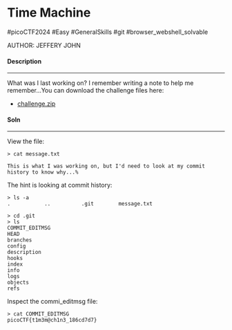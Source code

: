 # Time Machine

#picoCTF2024 #Easy #GeneralSkills #git #browser_webshell_solvable 

AUTHOR: JEFFERY JOHN
#### Description
___
What was I last working on? I remember writing a note to help me remember...You can download the challenge files here:

- [challenge.zip](https://artifacts.picoctf.net/c_titan/160/challenge.zip)

#### Soln
___
View the file:
```
> cat message.txt

This is what I was working on, but I'd need to look at my commit history to know why...%
```

The hint is looking at commit history:
```
> ls -a
.           ..          .git        message.txt

> cd .git
> ls
COMMIT_EDITMSG 
HEAD           
branches       
config         
description    
hooks          
index          
info           
logs           
objects        
refs
```

Inspect the commi_editmsg file:
```
> cat COMMIT_EDITMSG
picoCTF{t1m3m@ch1n3_186cd7d7}
```
